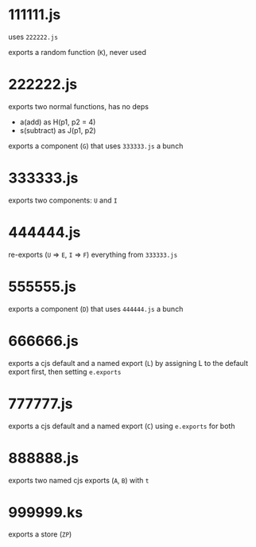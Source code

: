 # 111111.js

uses `222222.js`

exports a random function (`K`), never used

# 222222.js

exports two normal functions, has no deps

- a(add) as H(p1, p2 = 4) 
- s(subtract) as J(p1, p2)

exports a component (`G`) that uses `333333.js` a bunch

# 333333.js

exports two components: `U` and `I`

# 444444.js

re-exports (`U` => `E`, `I` => `F`) everything from `333333.js`

# 555555.js

exports a component (`D`) that uses `444444.js` a bunch

# 666666.js

exports a cjs default and a named export (`L`) by assigning L to the default export first, then setting `e.exports`

# 777777.js

exports a cjs default and a named export (`C`) using `e.exports` for both

# 888888.js

exports two named cjs exports (`A`, `B`) with `t`

# 999999.ks

exports a store (`ZP`)
